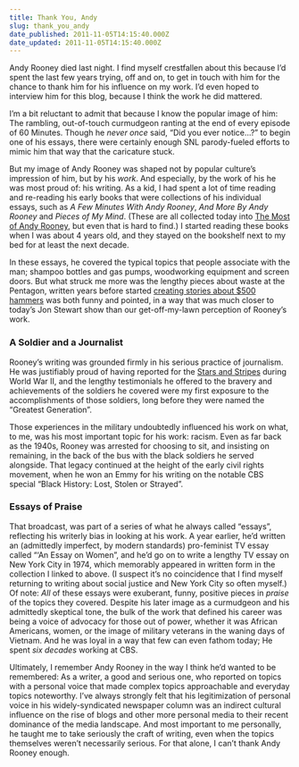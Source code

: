 ```yaml
---
title: Thank You, Andy
slug: thank_you_andy
date_published: 2011-11-05T14:15:40.000Z
date_updated: 2011-11-05T14:15:40.000Z
---
```


Andy Rooney died last night. I find myself crestfallen about this because I’d spent the last few years trying, off and on, to get in touch with him for the chance to thank him for his influence on my work. I’d even hoped to interview him for this blog, because I think the work he did mattered.

I’m a bit reluctant to admit that because I know the popular image of him: The rambling, out-of-touch curmudgeon ranting at the end of every episode of 60 Minutes. Though he *never once* said, “Did you ever notice…?” to begin one of his essays, there were certainly enough SNL parody-fueled efforts to mimic him that way that the caricature stuck.

But my image of Andy Rooney was shaped not by popular culture’s impression of him, but by his *work*. And especially, by the work of his he was most proud of: his writing. As a kid, I had spent a lot of time reading and re-reading his early books that were collections of his individual essays, such as *A Few Minutes With Andy Rooney*, *And More By Andy Rooney* and *Pieces of My Mind*. (These are all collected today into [The Most of Andy Rooney](http://www.amazon.com/gp/product/0883657651/ref=as_li_ss_tl?ie=UTF8&amp;tag=2020-20&amp;linkCode=as2&amp;camp=217145&amp;creative=399373&amp;creativeASIN=0883657651), but even that is hard to find.) I started reading these books when I was about 4 years old, and they stayed on the bookshelf next to my bed for at least the next decade.

In these essays, he covered the typical topics that people associate with the man; shampoo bottles and gas pumps, woodworking equipment and screen doors. But what struck me more was the lengthy pieces about waste at the Pentagon, written years before started [creating stories about $500 hammers](http://www.freethoughtpedia.com/wiki/Political_snippets) was both funny and pointed, in a way that was much closer to today’s Jon Stewart show than our get-off-my-lawn perception of Rooney’s work.

### A Soldier and a Journalist

Rooney’s writing was grounded firmly in his serious practice of journalism. He was justifiably proud of having reported for the [Stars and Stripes](http://www.stripes.com/) during World War II, and the lengthy testimonials he offered to the bravery and achievements of the soldiers he covered were my first exposure to the accomplishments of those soldiers, long before they were named the “Greatest Generation”.

Those experiences in the military undoubtedly influenced his work on what, to me, was his most important topic for his work: racism. Even as far back as the 1940s, Rooney was arrested for choosing to sit, and insisting on remaining, in the back of the bus with the black soldiers he served alongside. That legacy continued at the height of the early civil rights movement, when he won an Emmy for his writing on the notable CBS special “Black History: Lost, Stolen or Strayed”.

### Essays of Praise

That broadcast, was part of a series of what he always called “essays”, reflecting his writerly bias in looking at his work. A year earlier, he’d written an (admittedly imperfect, by modern standards) pro-feminist TV essay called “‘An Essay on Women”, and he’d go on to write a lengthy TV essay on New York City in 1974, which memorably appeared in written form in the collection I linked to above. (I suspect it’s no coincidence that I find myself returning to writing about social justice and New York City so often myself.) Of note: *All* of these essays were exuberant, funny, positive pieces in *praise* of the topics they covered. Despite his later image as a curmudgeon and his admittedly skeptical tone, the bulk of the work that defined his career was being a voice of advocacy for those out of power, whether it was African Americans, women, or the image of military veterans in the waning days of Vietnam. And he was loyal in a way that few can even fathom today; He spent *six decades* working at CBS.

Ultimately, I remember Andy Rooney in the way I think he’d wanted to be remembered: As a writer, a good and serious one, who reported on topics with a personal voice that made complex topics approachable and everyday topics noteworthy. I’ve always strongly felt that his legitimization of personal voice in his widely-syndicated newspaper column was an indirect cultural influence on the rise of blogs and other more personal media to their recent dominance of the media landscape. And most important to me personally, he taught me to take seriously the craft of writing, even when the topics themselves weren’t necessarily serious. For that alone, I can’t thank Andy Rooney enough.
